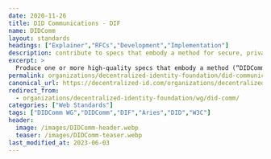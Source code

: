 ```yaml
---
date: 2020-11-26
title: DID Communications - DIF
name: DIDComm
layout: standards
headings: ["Explainer","RFCs","Development","Implementation"]
description: contribute to specs that embody a method for secure, private and authenticated message-based communication, where trust is rooted in DIDs and used over a wide variety of transports.
excerpt: >
  Produce one or more high-quality specs that embody a method (“DIDComm”) for secure, private and (where applicable) authenticated message-based communication, where trust is rooted in DIDs and depends on the messages themselves, not on the external properties of the transport(s) used. The method must be usable over many means of transport, including those that are asynchronous and simplex, and ones that do not necessarily use the internet. It must support routing and relay through untrusted intermediaries, not just point-to-point delivery. In addition to the communication and protocols described above, the protocols for exchanging DIDs/keys to bootstrap such communication are within scope. These protocols can be the foundation of higher-level protocols such as credential exchange and higher-level authentication protocols.
permalink: organizations/decentralized-identity-foundation/did-communications/
canonical_url: https://decentralized-id.com/organizations/decentralized-identity-foundation/did-communications/
redirect_from: 
  - organizations/decentralized-identity-foundation/wg/did-comm/
categories: ["Web Standards"]
tags: ["DIDComm WG","DIDComm","DIF","Aries","DID","W3C"]
header:
  image: /images/DIDComm-header.webp
  teaser: /images/DIDComm-teaser.webp
last_modified_at: 2023-06-03
---
```



